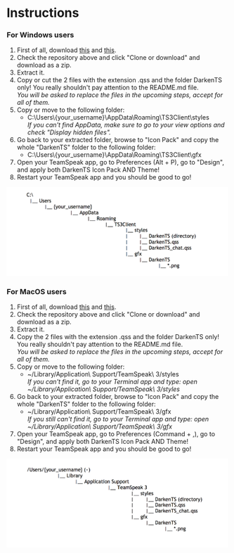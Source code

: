 # Instructions

### For Windows users
1. First of all, download [this](https://www.myteamspeak.com/addons/686209af-0b66-4805-b2d7-0e990f7cb9e0) and [this](https://www.myteamspeak.com/addons/0b57d54d-b46c-433d-8f7e-2eea28470007).
2. Check the repository above and click "Clone or download" and download as a zip\.
3. Extract it\.
4. Copy or cut the 2 files with the extension \.qss and the folder DarkenTS only\! You really shouldn't pay attention to the README\.md file\.  
	*You will be asked to replace the files in the upcoming steps, accept for all of them.*
5. Copy or move to the following folder:
	* C:\\Users\\\{your\_username\}\\AppData\\Roaming\\TS3Client\\styles<br />
	*If you can't find AppData, make sure to go to your view options and check "Display hidden files".*
6. Go back to your extracted folder, browse to "Icon Pack" and copy the whole "DarkenTS" folder to the following folder:
	* C:\\Users\\\{your\_username\}\\AppData\\Roaming\\TS3Client\\gfx
7. Open your TeamSpeak app, go to Preferences \(Alt \+ P\), go to "Design", and apply both DarkenTS Icon Pack AND Theme\!
8. Restart your TeamSpeak app and you should be good to go\!

![alt text](https://github.com/DamsNg63/TSTheme/blob/master/DO%20NOT%20TOUCH/Windows%20tree.png?raw=true)

### For MacOS users
1. First of all, download [this](https://www.myteamspeak.com/addons/686209af-0b66-4805-b2d7-0e990f7cb9e0) and [this](https://www.myteamspeak.com/addons/0b57d54d-b46c-433d-8f7e-2eea28470007).
2. Check the repository above and click "Clone or download" and download as a zip\.
3. Extract it\.
4. Copy the 2 files with the extension \.qss and the folder DarkenTS only\! You really shouldn't pay attention to the README\.md file\.  
	*You will be asked to replace the files in the upcoming steps, accept for all of them.*
5. Copy or move to the following folder:
	* ~/Library/Application\\ Support/TeamSpeak\\ 3/styles<br />
   *If you can't find it, go to your Terminal app and type: open ~/Library/Application\\ Support/TeamSpeak\\ 3/styles*
6. Go back to your extracted folder, browse to "Icon Pack" and copy the whole "DarkenTS" folder to the following folder:
	* ~/Library/Application\\ Support/TeamSpeak\\ 3/gfx<br />
   *If you still can't find it, go to your Terminal app and type: open ~/Library/Application\\ Support/TeamSpeak\\ 3/gfx*
7. Open your TeamSpeak app, go to Preferences \(Command \+ ,\), go to "Design", and apply both DarkenTS Icon Pack AND Theme\!
8. Restart your TeamSpeak app and you should be good to go\!

![alt text](https://raw.githubusercontent.com/DamsNg63/TSTheme/master/DO%20NOT%20TOUCH/MacOS%20tree.png?raw=true)
